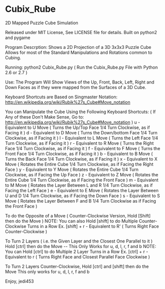 Cubix_Rube
==========

2D Mapped Puzzle Cube Simulation

Released under MIT License, See LICENSE file for details.
Built on python2 and pygame

Program Descrption:
  Shows a 2D Projection of a 3D 3x3x3 Puzzle Cube
  Allows for most of the Standard Manipulations and Rotations
  common to Cubing.

Running:
  python2 Cubix_Rube.py
  ( Run the Cubix_Rube.py File with Python 2.6 or 2.7 )

Use:
  The Program Will Show Views of the Up, Front, Back,
  Left, Right and Down Faces as if they were mapped from the
  Surfaces of a 3D Cube.

  Keyboard Shortcuts are Based on Singmaster Notation: http://en.wikipedia.org/wiki/Rubik%27s_Cube#Move_notation

  You can Manipulate the Cube Using the Following Keyboard Shortcuts:
  ( If Any of these Don't Make Sense, Go to: http://en.wikipedia.org/wiki/Rubik%27s_Cube#Move_notation )
    u - Equivalent to U Move ( Turns the Up/Top Face 1/4 Turn Clockwise, as if Facing it )
    d - Equivalent to D Move ( Turns the Down/bottom Face 1/4 Turn Clockwise, as if Facing it )
    l - Equivalent to L Move ( Turns the Left Face 1/4 Turn Clockwise, as if Facing it )
    r - Equivalent to R Move ( Turns the Right Face 1/4 Turn Clockwise, as if Facing it )
    f - Equivalent to F Move ( Turns the Front Face 1/4 Turn Clockwise, as if Facing it )
    b - Equivalent to B Move ( Turns the Back Face 1/4 Turn Clockwise, as if Facing it )
    x - Equivalent to X Move ( Rotates the Entire Cube 1/4 Turn Clockwise, as if Facing the Right Face )
    y - Equivalent to Y Move ( Rotates the Entire Cube 1/4 Turn Clockwise, as if Facing the Up Face )
    z - Equivalent to Z Move ( Rotates the Entire Cube 1/4 Turn Clockwise, as if Facing the Front Face )
    m - Equivalent to M Move ( Rotates the Layer Between L and R 1/4 Turn Clockwise, as if Facing the Left Face )
    e - Equivalent to E Move ( Rotates the Layer Between U and D 1/4 Turn Clockwise, as if Facing the Down Face )
    s - Equivalent to S Move ( Rotates the Layer Between F and B 1/4 Turn Clockwise as if Facing the Front Face )


  To do the Opposite of a Move ( Counter-Clockwise Version, Hold [Shift] then do the Move )
  NOTE: You can also Hold [shift] to do Multiple Counter-Clockwise Turns in a Row
    Ex. [shift] + r - Equivalent to R' ( Turns Right Face Counter-Clockwise )

  To Turn 2 Layers ( i.e. the Given Layer and the Closest One Parallel to it )
  Hold [ctrl] then do the Move -- This Only Works for u, d, l, r, f and b
  NOTE: You can Hold [ctrl] to do Multiple 2 Layer Turns in a Row
    Ex. [ctrl] + r - Equivalent to r ( Turns Right Face and Closest Parallel Face Clockwise )

  To Turn 2 Layers Counter-Clockwise, Hold [ctrl] and [shift] then do the Move
  This only works for u, d, l, r, f and b

Enjoy,
jedi453
